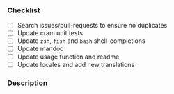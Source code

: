 ### Checklist

- [ ] Search issues/pull-requests to ensure no duplicates
- [ ] Update cram unit tests
- [ ] Update `zsh`, `fish` and `bash` shell-completions
- [ ] Update mandoc
- [ ] Update usage function and readme
- [ ] Update locales and add new translations

<!-- These are likely side tasks that would need to be completed before merging the pull request -->
<!-- If a task is not relevant to your pull request, tick it and write a few words next to the task as to why that task is not relevant to your pull request -->

### Description

<!-- Describe your pull request and mention any issue(s) that it might be linked to -->

